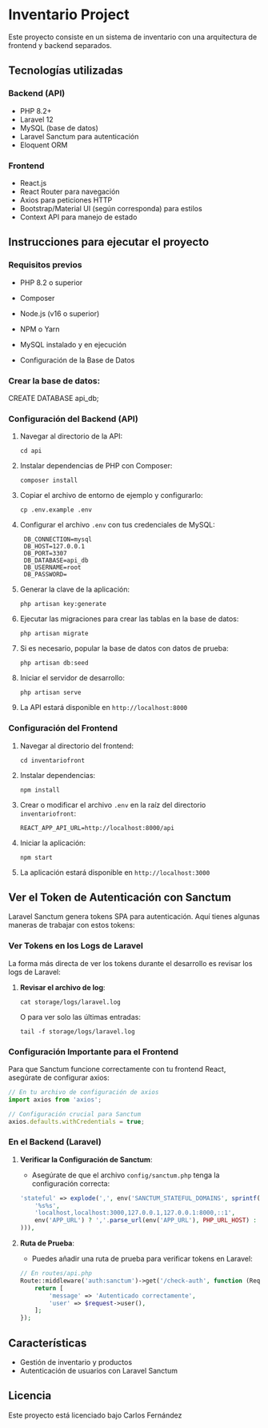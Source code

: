 # Inventario Project

Este proyecto consiste en un sistema de inventario con una arquitectura de frontend y backend separados.

## Tecnologías utilizadas

### Backend (API)
- PHP 8.2+
- Laravel 12
- MySQL (base de datos)
- Laravel Sanctum para autenticación
- Eloquent ORM

### Frontend
- React.js
- React Router para navegación
- Axios para peticiones HTTP
- Bootstrap/Material UI (según corresponda) para estilos
- Context API para manejo de estado

## Instrucciones para ejecutar el proyecto

### Requisitos previos
- PHP 8.2 o superior
- Composer
- Node.js (v16 o superior)
- NPM o Yarn
- MySQL instalado y en ejecución

- Configuración de la Base de Datos

### Crear la base de datos:
CREATE DATABASE api_db;

### Configuración del Backend (API)

1. Navegar al directorio de la API:
   ```
   cd api
   ```

2. Instalar dependencias de PHP con Composer:
   ```
   composer install
   ```

3. Copiar el archivo de entorno de ejemplo y configurarlo:
   ```
   cp .env.example .env
   ```

4. Configurar el archivo `.env` con tus credenciales de MySQL:
   ```
    DB_CONNECTION=mysql
    DB_HOST=127.0.0.1
    DB_PORT=3307
    DB_DATABASE=api_db
    DB_USERNAME=root
    DB_PASSWORD=
   ```

5. Generar la clave de la aplicación:
   ```
   php artisan key:generate
   ```

6. Ejecutar las migraciones para crear las tablas en la base de datos:
   ```
   php artisan migrate
   ```

7. Si es necesario, popular la base de datos con datos de prueba:
   ```
   php artisan db:seed
   ```

8. Iniciar el servidor de desarrollo:
   ```
   php artisan serve
   ```

9. La API estará disponible en `http://localhost:8000`

### Configuración del Frontend

1. Navegar al directorio del frontend:
   ```
   cd inventariofront
   ```

2. Instalar dependencias:
   ```
   npm install
   ```

3. Crear o modificar el archivo `.env` en la raíz del directorio `inventariofront`:
   ```
   REACT_APP_API_URL=http://localhost:8000/api
   ```

4. Iniciar la aplicación:
   ```
   npm start
   ```

5. La aplicación estará disponible en `http://localhost:3000`

## Ver el Token de Autenticación con Sanctum

Laravel Sanctum genera tokens SPA para autenticación. Aquí tienes algunas maneras de trabajar con estos tokens:

### Ver Tokens en los Logs de Laravel

La forma más directa de ver los tokens durante el desarrollo es revisar los logs de Laravel:

1. **Revisar el archivo de log**:
   ```
   cat storage/logs/laravel.log
   ```
   
   O para ver solo las últimas entradas:
   ```
   tail -f storage/logs/laravel.log
   ```

### Configuración Importante para el Frontend

Para que Sanctum funcione correctamente con tu frontend React, asegúrate de configurar axios:

```javascript
// En tu archivo de configuración de axios
import axios from 'axios';

// Configuración crucial para Sanctum
axios.defaults.withCredentials = true;
```

### En el Backend (Laravel)

1. **Verificar la Configuración de Sanctum**:
   - Asegúrate de que el archivo `config/sanctum.php` tenga la configuración correcta:
   ```php
   'stateful' => explode(',', env('SANCTUM_STATEFUL_DOMAINS', sprintf(
       '%s%s',
       'localhost,localhost:3000,127.0.0.1,127.0.0.1:8000,::1',
       env('APP_URL') ? ','.parse_url(env('APP_URL'), PHP_URL_HOST) : ''
   ))),
   ```

2. **Ruta de Prueba**:
   - Puedes añadir una ruta de prueba para verificar tokens en Laravel:
   ```php
   // En routes/api.php
   Route::middleware('auth:sanctum')->get('/check-auth', function (Request $request) {
       return [
           'message' => 'Autenticado correctamente',
           'user' => $request->user(),
       ];
   });
   ```

## Características

- Gestión de inventario y productos
- Autenticación de usuarios con Laravel Sanctum


## Licencia

Este proyecto está licenciado bajo Carlos Fernández
